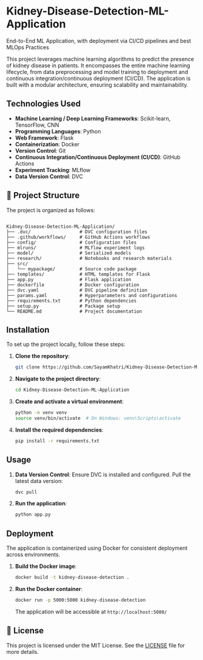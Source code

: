 # Kidney-Disease-Detection-ML-Application
End-to-End ML Application, with deployment via CI/CD pipelines and best MLOps Practices
 
This project leverages machine learning algorithms to predict the presence of kidney disease in patients. It encompasses the entire machine learning lifecycle, from data preprocessing and model training to deployment and continuous integration/continuous deployment (CI/CD). The application is built with a modular architecture, ensuring scalability and maintainability.

## Technologies Used

- **Machine Learning / Deep Learning Frameworks**: Scikit-learn, TensorFlow, CNN
- **Programming Languages**: Python
- **Web Framework**: Flask
- **Containerization**: Docker
- **Version Control**: Git
- **Continuous Integration/Continuous Deployment (CI/CD)**: GitHub Actions
- **Experiment Tracking**: MLflow
- **Data Version Control**: DVC

## 📁 Project Structure

The project is organized as follows:

```

Kidney-Disease-Detection-ML-Application/
├── .dvc/                  # DVC configuration files
├── .github/workflows/     # GitHub Actions workflows
├── config/                # Configuration files
├── mlruns/                # MLflow experiment logs
├── model/                 # Serialized models
├── research/              # Notebooks and research materials
├── src/
│   └── mypackage/         # Source code package
├── templates/             # HTML templates for Flask
├── app.py                 # Flask application
├── dockerfile             # Docker configuration
├── dvc.yaml               # DVC pipeline definition
├── params.yaml            # Hyperparameters and configurations
├── requirements.txt       # Python dependencies
├── setup.py               # Package setup
└── README.md              # Project documentation
```


## Installation

To set up the project locally, follow these steps:

1. **Clone the repository**:
   ```bash
   git clone https://github.com/SayamKhatri/Kidney-Disease-Detection-ML-Application.git
   ```


2. **Navigate to the project directory**:
   ```bash
   cd Kidney-Disease-Detection-ML-Application
   ```


3. **Create and activate a virtual environment**:
   ```bash
   python -m venv venv
   source venv/bin/activate  # On Windows: venv\Scripts\activate
   ```


4. **Install the required dependencies**:
   ```bash
   pip install -r requirements.txt
   ```


## Usage

1. **Data Version Control**: Ensure DVC is installed and configured. Pull the latest data version:
   ```bash
   dvc pull
   ```


2. **Run the application**:
   ```bash
   python app.py
   ```



## Deployment

The application is containerized using Docker for consistent deployment across environments.

1. **Build the Docker image**:
   ```bash
   docker build -t kidney-disease-detection .
   ```


2. **Run the Docker container**:
   ```bash
   docker run -p 5000:5000 kidney-disease-detection
   ```

   The application will be accessible at `http://localhost:5000/`


## 📄 License

This project is licensed under the MIT License. See the [LICENSE](LICENSE) file for more details.

